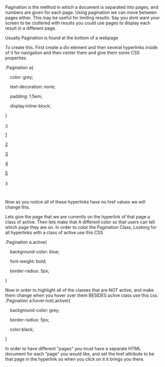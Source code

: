 

Pagination is the method in which a document is separated into pages, and numbers are given for each page. Using pagination we can move between pages either. This may be useful for limiting results. Say you dont want your screen to be cluttered with results you could use pages to display each result in a different page.


Usually Pagination is found at the bottom of a webpage 



To create this. First create a div element and then several hyperlinks inside of it for navigation and then center them and give them some CSS properties 

.Pagination a{

    color: grey;

    text-decoration: none;

    padding: 1.5em;

    display:inline-block;

}


<div class="Pagination">

<a href=""> <</a>

<a href="">1</a>

<a href="">2</a>

<a href="">3</a>

<a href="">4</a>

<a href="">5</a>

<a href="">></a>

     </div>


Now as you notice all of these hyperlinks have no href values we will change this. 



Lets give the page that we are currently on the hyperlink of that page a class of active. Then lets make that A different color so that users can tell which page they are on. In order to color the Pagination Class, Looking for all hyperlinks with a class of active use this CSS

.Pagination a.active{

    background-color: blue;

    font-weight: bold;

    border-radius: 5px;

}

Now in order to highlight all of the classes that are NOT active, and make them change when you hover over them BESIDES active class use this css. 
.Pagination a:hover:not(.active){

    background-color: grey;

    border-radius: 5px;

    color:black;

  

}

In order to have different "pages" you must have a separate HTML document for each "page" you would like, and set the href attribute to be that page in the hyperlink so when you click on it it brings you there. 